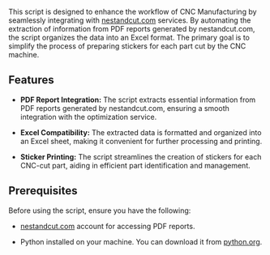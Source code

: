This script is designed to enhance the workflow of CNC Manufacturing by seamlessly integrating with [nestandcut.com](https://www.nestandcut.com/) services. By automating the extraction of information from PDF reports generated by nestandcut.com, the script organizes the data into an Excel format. The primary goal is to simplify the process of preparing stickers for each part cut by the CNC machine.

## Features

- **PDF Report Integration:** The script extracts essential information from PDF reports generated by nestandcut.com, ensuring a smooth integration with the optimization service.

- **Excel Compatibility:** The extracted data is formatted and organized into an Excel sheet, making it convenient for further processing and printing.

- **Sticker Printing:** The script streamlines the creation of stickers for each CNC-cut part, aiding in efficient part identification and management.

## Prerequisites

Before using the script, ensure you have the following:

- [nestandcut.com](https://www.nestandcut.com/) account for accessing PDF reports.

- Python installed on your machine. You can download it from [python.org](https://www.python.org/downloads/).

